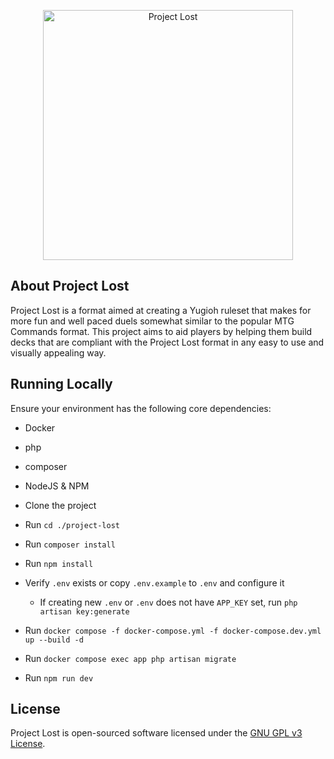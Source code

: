 <p align="center"><img src="https://github.com/aldobarr/project-lost/raw/refs/heads/master/resources/art/logo.svg" width="400" alt="Project Lost"></p>

## About Project Lost

Project Lost is a format aimed at creating a Yugioh ruleset that makes for more fun and well paced duels somewhat similar to the popular MTG Commands format.
This project aims to aid players by helping them build decks that are compliant with the Project Lost format in any easy to use and visually appealing way.

## Running Locally

Ensure your environment has the following core dependencies:
- Docker
- php
- composer
- NodeJS & NPM

- Clone the project
- Run `cd ./project-lost`
- Run `composer install`
- Run `npm install`
- Verify `.env` exists or copy `.env.example` to `.env` and configure it
  - If creating new `.env` or `.env` does not have `APP_KEY` set, run `php artisan key:generate`
- Run `docker compose -f docker-compose.yml -f docker-compose.dev.yml up --build -d`
- Run `docker compose exec app php artisan migrate`
- Run `npm run dev`

## License

Project Lost is open-sourced software licensed under the [GNU GPL v3 License](https://opensource.org/license/gpl-3-0).
